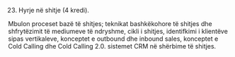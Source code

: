23. Hyrje në shitje (4 kredi).

Mbulon proceset bazë të shitjes; teknikat bashkëkohore të shitjes dhe shfrytëzimit të
mediumeve të ndryshme, cikli i shitjes, identifkimi i klientëve sipas vertikaleve, konceptet e
outbound dhe inbound sales, konceptet e Cold Calling dhe Cold Calling 2.0. sistemet CRM
në shërbime të shitjes.
